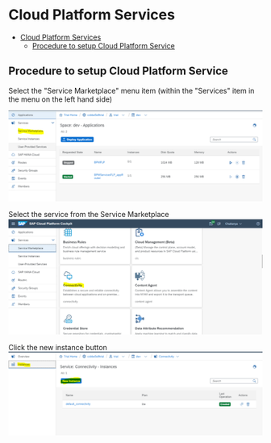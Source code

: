 # Cloud Platform Services

- [Cloud Platform Services](#cloud-platform-services)
  - [Procedure to setup Cloud Platform Service](#procedure-to-setup-cloud-platform-service)


## Procedure to setup Cloud Platform Service
Select the "Service Marketplace" menu item (within the "Services" item in the menu on the left hand side)

![Service Marketplace](./screenshots/service-marketplace.png)

Select the service from the Service Marketplace
![Service Marketplace 2](./screenshots/service-marketplace2.png)

Click the new instance button
![Service Marketplace 3](./screenshots/copy%20-service-marketplace3.png)
